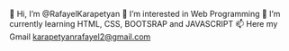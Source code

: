 👋 Hi, I’m @RafayelKarapetyan
👀 I’m interested in Web Programming
🌱 I’m currently learning HTML, CSS, BOOTSRAP and JAVASCRIPT
📫 Here my Gmail karapetyanrafayel2@gmail.com
